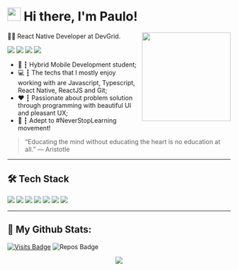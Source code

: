 <h1><img src="https://emojis.slackmojis.com/emojis/images/1563481442/6026/meow_sip.png?1563481442" width="30"/> Hi there, I'm Paulo!</h1>

<img align='right' src='https://media.tenor.com/images/5e43669b9573fea08ede20a5bbbbe2df/tenor.gif' width='200'>

👨‍💻 React Native Developer at DevGrid.

<a href="https://linkedin.com/in/paulocf92"><img src="https://img.shields.io/badge/linkedin-0077B5.svg?style=for-the-badge&logo=linkedin&logoColor=white"></a>
<a href="https://twitter.com/paulocf92"><img src="https://img.shields.io/badge/twitter-1DA1F2.svg?style=for-the-badge&logo=twitter&logoColor=white"></a>
<a href="https://instagram.com/paulocf92"><img src="https://img.shields.io/badge/instagram-E4405F.svg?style=for-the-badge&logo=instagram&logoColor=white"></a>
<a href="mailto:pcf.feat@gmail.com"><img src="https://img.shields.io/badge/e‑mail-D14836.svg?style=for-the-badge&logo=GMail&logoColor=white"></a>

<ul>
  <li>📲 ┇ Hybrid Mobile Development student;</li>
  <li>💻 ┇ The techs that I mostly enjoy working with are Javascript, Typescript, React Native, ReactJS and Git;</li>
  <li>❤️ ┇ Passionate about problem solution through programming with beautiful UI and pleasant UX;</li>
  <li>🚀 ┇ Adept to #NeverStopLearning movement!
</ul>

> “Educating the mind without educating the heart is no education at all.”
― Aristotle

---

## 🛠 Tech Stack

<p>
  <img src="https://img.shields.io/badge/javascript%20-%23323330.svg?&style=for-the-badge&logo=javascript&logoColor=%23F7DF1E"/>
  <img src="https://img.shields.io/badge/typescript%20-%23007ACC.svg?&style=for-the-badge&logo=typescript&logoColor=white"/>
  <img src="https://img.shields.io/badge/react%20-%2320232a.svg?&style=for-the-badge&logo=react&logoColor=%2361DAFB"/>
  <img src="https://img.shields.io/badge/react_native%20-%2320232a.svg?&style=for-the-badge&logo=react&logoColor=%2361DAFB"/>
  <img src="https://img.shields.io/badge/flutter%20-%2340a0ee.svg?&style=for-the-badge&logo=flutter&logoColor=%23fafafa"/>
  <img src="https://img.shields.io/badge/git%20-%23F05033.svg?&style=for-the-badge&logo=git&logoColor=white"/>
  <img src="https://img.shields.io/badge/github%20-%23121011.svg?&style=for-the-badge&logo=github&logoColor=white"/>
</p>

---

## 📑 My Github Stats:

[![Visits Badge](https://badges.pufler.dev/visits/paulocf92/paulocf92?style=for-the-badge)](https://github.com/paulocf92/paulocf92)
![Repos Badge](https://badges.pufler.dev/repos/paulocf92?style=for-the-badge)

<p align = "center">
  <img src = "https://github-readme-stats.vercel.app/api?username=paulocf92&show_icons=true&theme=algolia&line_height=27">
</p>

